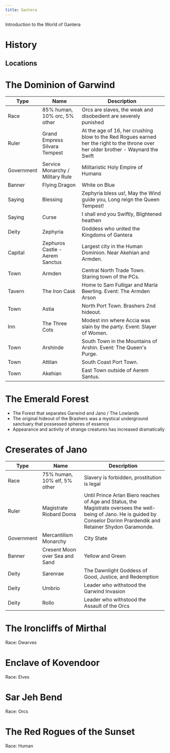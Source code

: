 ```yaml
---
title: Gantera
---
```


Introduction to the World of Gantera

# History


## Locations
# The Dominion of Garwind
Type | Name | Description
--- | --- | ---
Race | 85% human, 10% orc, 5% other | Orcs are slaves, the weak and disobedient are severely punished
Ruler | Grand Empress Silvara Tempest | At the age of 16, her crushing blow to the Red Rogues earned her the right to the throne over her older brother - Waynard the Swift
Government | Service Monarchy / Military Rule | Militaristic Holy Empire of Humans
Banner | Flying Dragon | White on Blue
Saying | Blessing | Zephyria bless us!, May the Wind guide you, Long reign the Queen Tempest!
Saying | Curse | I shall end you Swiftly, Blightened heathen
Deity | Zephyria | Goddess who united the Kingdoms of Gantera
Capital | Zephuros Castle - Aerem Sanctus | Largest city in the Human Dominion. Near Akehian and Armden.
Town | Armden | Central North Trade Town. Staring town of the PCs. 
Tavern | The Iron Cask | Home to Sam Fulligar and Marla Beerling. Event: The Armden Arson
Town | Astia | North Port Town. Brashers 2nd hideout. 
Inn | The Three Cots | Modest inn where Accia was slain by the party. Event: Slayer of Women.
Town | Arshinde | South Town in the Mountains of Arshin. Event: The Queen's Purge.
Town | Attilan | South Coast Port Town.
Town | Akehian | East Town outside of Aerem Santus.

# The Emerald Forest
- The Forest that separates Garwind and Jano / The Lowlands
- The original hideout of the Brashers was a mystical underground sanctuary that possessed spheres of essence
- Appearance and activity of strange creatures has increased dramatically

# Creserates of Jano
Type | Name | Description
--- | --- | ---
Race | 75% human, 10% elf, 5% other | Slavery is forbidden, prostitution is legal
Ruler | Magistrate Riobard Doma | Until Prince Arlan Biero reaches of Age and Status, the Magistrate oversees the well-being of Jano. He is guided by Conselor Dorinn Prardendik and Retainer Shydon Garamonde.
Government | Mercantilism Monarchy | City State
Banner | Cresent Moon over Sea and Sand | Yellow and Green
Deity | Sarenrae | The Dawnlight Goddess of Good, Justice, and Redemption
Deity | Umbrio | Leader who withstood the Garwind Invasion
Deity | Rollo | Leader who withstood the Assault of the Orcs


# The Ironcliffs of Mirthal 
Race: Dwarves
# Enclave of Kovendoor
Race: Elves
# Sar Jeh Bend
Race: Orcs
# The Red Rogues of the Sunset
Race: Human

